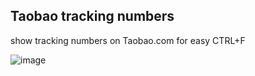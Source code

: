 ## Taobao tracking numbers
show tracking numbers on Taobao.com for easy CTRL+F

![image](https://user-images.githubusercontent.com/22417494/120004120-7539b980-bfe7-11eb-9c21-09a58b4c27f0.png)
